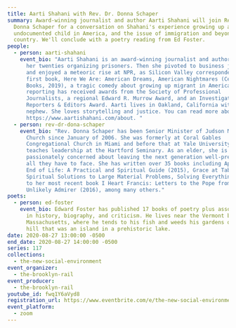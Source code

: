 ```yaml
---
title: Aarti Shahani with Rev. Dr. Donna Schaper
summary: Award-winning journalist and author Aarti Shahani will join Rev. Dr.
  Donna Schaper for a conversation on Shahani's experience growing up as an
  undocumented child in America, and the issue of immigration and beyond in our
  country. We'll conclude with a poetry reading from Ed Foster.
people:
  - person: aarti-shahani
    event_bio: "Aarti Shahani is an award-winning journalist and author. She spent
      her twenties organizing prisoners. Then she pivoted to business journalism
      and enjoyed a meteoric rise at NPR, as Silicon Valley correspondent. Her
      first book, Here We Are: American Dreams, American Nightmares (Celadon
      Books, 2019), a tragic comedy about growing up migrant in America. Aarti’s
      reporting has received awards from the Society of Professional
      Journalists, a regional Edward R. Murrow Award, and an Investigative
      Reporters & Editors Award. Aarti lives in Oakland, California with her
      nephew. She loves storytelling and justice. You can read more about her at
      https://www.aartishahani.com/about. "
  - person: rev-dr-dona-schaper
    event_bio: "Rev. Donna Schaper has been Senior Minister of Judson Memorial
      Church since January of 2006. She was formerly at Coral Gables
      Congregational Church in Miami and before that at Yale University and
      teaches leadership at the Hartford Seminary. As an elder, she is
      passionately concerned about leaving the next generation well-prepared for
      all they have to face. She has written over 35 books including Approaching
      End of Life: A Practical and Spiritual Guide (2015), Grace at Table: Small
      Spiritual Solutions to Large Material Problems, Solving Everything (2013),
      to her most recent book I Heart Francis: Letters to the Pope from an
      Unlikely Admirer (2016), among many others."
poets:
  - person: ed-foster
    event_bio: Edward Foster has published 17 books of poetry plus assorted volumes
      in history, biography, and criticism. He lives near the Vermont border in
      Massachusetts, where he tends to his fish and weeds his gardens on a steep
      hill that was an island in a prehistoric lake.
date: 2020-08-27 13:00:00 -0500
end_date: 2020-08-27 14:00:00 -0500
series: 117
collections:
  - the-new-social-environment
event_organizer:
  - the-brooklyn-rail
event_producer:
  - the-brooklyn-rail
youtube_id: fwq1Y6aVyd8
registration_url: https://www.eventbrite.com/e/the-new-social-environment-117-aarti-shahani-tickets-117690590725
event_platform:
  - zoom
---
```

